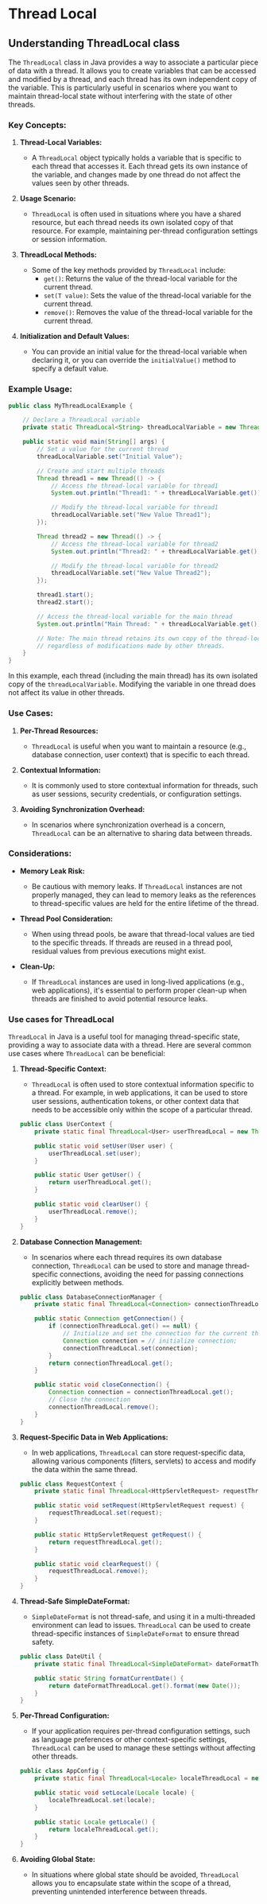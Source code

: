 # **Thread Local**
## **Understanding ThreadLocal class**
The `ThreadLocal` class in Java provides a way to associate a particular piece of data with a thread. It allows you to create variables that can be accessed and modified by a thread, and each thread has its own independent copy of the variable. This is particularly useful in scenarios where you want to maintain thread-local state without interfering with the state of other threads.

### Key Concepts:

1. **Thread-Local Variables:**
   - A `ThreadLocal` object typically holds a variable that is specific to each thread that accesses it. Each thread gets its own instance of the variable, and changes made by one thread do not affect the values seen by other threads.

2. **Usage Scenario:**
   - `ThreadLocal` is often used in situations where you have a shared resource, but each thread needs its own isolated copy of that resource. For example, maintaining per-thread configuration settings or session information.

3. **ThreadLocal Methods:**
   - Some of the key methods provided by `ThreadLocal` include:
     - `get()`: Returns the value of the thread-local variable for the current thread.
     - `set(T value)`: Sets the value of the thread-local variable for the current thread.
     - `remove()`: Removes the value of the thread-local variable for the current thread.

4. **Initialization and Default Values:**
   - You can provide an initial value for the thread-local variable when declaring it, or you can override the `initialValue()` method to specify a default value.

### Example Usage:

```java
public class MyThreadLocalExample {

    // Declare a ThreadLocal variable
    private static ThreadLocal<String> threadLocalVariable = new ThreadLocal<>();

    public static void main(String[] args) {
        // Set a value for the current thread
        threadLocalVariable.set("Initial Value");

        // Create and start multiple threads
        Thread thread1 = new Thread(() -> {
            // Access the thread-local variable for thread1
            System.out.println("Thread1: " + threadLocalVariable.get());

            // Modify the thread-local variable for thread1
            threadLocalVariable.set("New Value Thread1");
        });

        Thread thread2 = new Thread(() -> {
            // Access the thread-local variable for thread2
            System.out.println("Thread2: " + threadLocalVariable.get());

            // Modify the thread-local variable for thread2
            threadLocalVariable.set("New Value Thread2");
        });

        thread1.start();
        thread2.start();

        // Access the thread-local variable for the main thread
        System.out.println("Main Thread: " + threadLocalVariable.get());

        // Note: The main thread retains its own copy of the thread-local variable
        // regardless of modifications made by other threads.
    }
}
```

In this example, each thread (including the main thread) has its own isolated copy of the `threadLocalVariable`. Modifying the variable in one thread does not affect its value in other threads.

### Use Cases:

1. **Per-Thread Resources:**
   - `ThreadLocal` is useful when you want to maintain a resource (e.g., database connection, user context) that is specific to each thread.

2. **Contextual Information:**
   - It is commonly used to store contextual information for threads, such as user sessions, security credentials, or configuration settings.

3. **Avoiding Synchronization Overhead:**
   - In scenarios where synchronization overhead is a concern, `ThreadLocal` can be an alternative to sharing data between threads.

### Considerations:

- **Memory Leak Risk:**
  - Be cautious with memory leaks. If `ThreadLocal` instances are not properly managed, they can lead to memory leaks as the references to thread-specific values are held for the entire lifetime of the thread.

- **Thread Pool Consideration:**
  - When using thread pools, be aware that thread-local values are tied to the specific threads. If threads are reused in a thread pool, residual values from previous executions might exist.

- **Clean-Up:**
  - If `ThreadLocal` instances are used in long-lived applications (e.g., web applications), it's essential to perform proper clean-up when threads are finished to avoid potential resource leaks.

### **Use cases for ThreadLocal**

`ThreadLocal` in Java is a useful tool for managing thread-specific state, providing a way to associate data with a thread. Here are several common use cases where `ThreadLocal` can be beneficial:

1. **Thread-Specific Context:**
   - `ThreadLocal` is often used to store contextual information specific to a thread. For example, in web applications, it can be used to store user sessions, authentication tokens, or other context data that needs to be accessible only within the scope of a particular thread.

   ```java
   public class UserContext {
       private static final ThreadLocal<User> userThreadLocal = new ThreadLocal<>();

       public static void setUser(User user) {
           userThreadLocal.set(user);
       }

       public static User getUser() {
           return userThreadLocal.get();
       }

       public static void clearUser() {
           userThreadLocal.remove();
       }
   }
   ```

2. **Database Connection Management:**
   - In scenarios where each thread requires its own database connection, `ThreadLocal` can be used to store and manage thread-specific connections, avoiding the need for passing connections explicitly between methods.

   ```java
   public class DatabaseConnectionManager {
       private static final ThreadLocal<Connection> connectionThreadLocal = new ThreadLocal<>();

       public static Connection getConnection() {
           if (connectionThreadLocal.get() == null) {
               // Initialize and set the connection for the current thread
               Connection connection = // initialize connection;
               connectionThreadLocal.set(connection);
           }
           return connectionThreadLocal.get();
       }

       public static void closeConnection() {
           Connection connection = connectionThreadLocal.get();
           // Close the connection
           connectionThreadLocal.remove();
       }
   }
   ```

3. **Request-Specific Data in Web Applications:**
   - In web applications, `ThreadLocal` can store request-specific data, allowing various components (filters, servlets) to access and modify the data within the same thread.

   ```java
   public class RequestContext {
       private static final ThreadLocal<HttpServletRequest> requestThreadLocal = new ThreadLocal<>();

       public static void setRequest(HttpServletRequest request) {
           requestThreadLocal.set(request);
       }

       public static HttpServletRequest getRequest() {
           return requestThreadLocal.get();
       }

       public static void clearRequest() {
           requestThreadLocal.remove();
       }
   }
   ```

4. **Thread-Safe SimpleDateFormat:**
   - `SimpleDateFormat` is not thread-safe, and using it in a multi-threaded environment can lead to issues. `ThreadLocal` can be used to create thread-specific instances of `SimpleDateFormat` to ensure thread safety.

   ```java
   public class DateUtil {
       private static final ThreadLocal<SimpleDateFormat> dateFormatThreadLocal = ThreadLocal.withInitial(() -> new SimpleDateFormat("yyyy-MM-dd"));

       public static String formatCurrentDate() {
           return dateFormatThreadLocal.get().format(new Date());
       }
   }
   ```

5. **Per-Thread Configuration:**
   - If your application requires per-thread configuration settings, such as language preferences or other context-specific settings, `ThreadLocal` can be used to manage these settings without affecting other threads.

   ```java
   public class AppConfig {
       private static final ThreadLocal<Locale> localeThreadLocal = new ThreadLocal<>();

       public static void setLocale(Locale locale) {
           localeThreadLocal.set(locale);
       }

       public static Locale getLocale() {
           return localeThreadLocal.get();
       }
   }
   ```

6. **Avoiding Global State:**
   - In situations where global state should be avoided, `ThreadLocal` allows you to encapsulate state within the scope of a thread, preventing unintended interference between threads.
